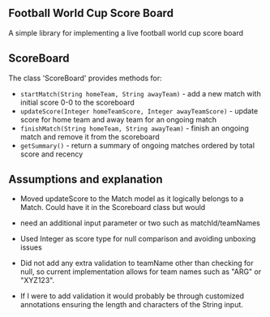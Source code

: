 ## Football World Cup Score Board
A simple library for implementing a live football world cup score board

## ScoreBoard
The class 'ScoreBoard' provides methods for:
* `startMatch(String homeTeam, String awayTeam)` - add a new match with initial score 0-0 to the scoreboard
* `updateScore(Integer homeTeamScore, Integer awayTeamScore)` - update score for home team and away team for an ongoing match
* `finishMatch(String homeTeam, String awayTeam)` - finish an ongoing match and remove it from the scoreboard
* `getSummary()` - return a summary of ongoing matches ordered by total score and recency

## Assumptions and explanation
* Moved updateScore to the Match model as it logically belongs to a Match. Could have it in the Scoreboard class but would
* need an additional input parameter or two such as matchId/teamNames

* Used Integer as score type for null comparison and avoiding unboxing issues

* Did not add any extra validation to teamName other than checking for null, so current implementation allows for team names such as "ARG" or "XYZ123".
* If I were to add validation it would probably be through customized annotations ensuring the length and characters of the String input.
